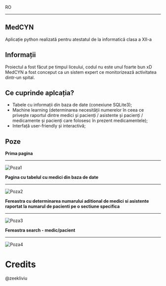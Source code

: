 RO

---

## MedCYN
Aplicație python realizată pentru atestatul de la informatică clasa a XII-a

## Informații
Proiectul a fost făcut pe timpul liceului, codul nu este unul foarte bun xD
MedCYN a fost conceput ca un sistem expert ce monitorizează activitatea dintr-un spital.

## Ce cuprinde aplcația?
* Tabele cu informații din baza de date (conexiune SQLite3);
* Machine learning (determinarea necesității numerelor în ceea ce privește raportul dintre medici și pacienți / asistente și pacienți / medicamente și pacienți care folosesc în prezent medicamentele);
* Interfață user-friendly și interactivă;

## Poze
**Prima pagina**
_________________

![Poza1](https://i.ibb.co/fNQ0Lns/Screenshot-1.png)

**Pagina cu tabelul cu medici din baza de date**
_________________
![Poza2](https://i.ibb.co/YW8xC0g/Screenshot-2.png)

**Fereastra cu determinarea numarului aditional de medici si asistente raportat la numarul de pacienti pe o sectiune specifica**
_________________
![Poza3](https://i.ibb.co/X2C3KRH/Screenshot-3.png)

**Fereastra search - medic/pacient**
_________________
![Poza4](https://i.ibb.co/smLt2Rz/Screenshot-4.png)

# Credits
@zeekliviu
